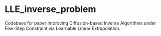 # LLE_inverse_problem
Codebase for paper Improving Diffusion-based Inverse Algorithms under Few-Step Constraint via Learnable Linear Extrapolation.
